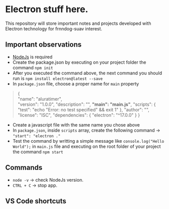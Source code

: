 
# Electron stuff here.
This repository will store important notes and projects developed with Electron technology for frnndog-suav interest.

## Important observations

- [NodeJs](https://nodejs.org/en/) is required
- Create the package.json by executing on your project folder the command `npm init` 
- After you executed the command above, the next command you should run is `npm install electron@latest --save`
- In `package.json` file, choose a proper name for `main` property
>{      
>   "name": "aluratimer",   
>   "version": "1.0.0",
>"description": "",
>**"main": "main.js"**,
>"scripts": {
>"test": "echo \"Error: no test specified\" && exit 1"
>},
>"author": "",
>"license": "ISC",
>"dependencies": {
>"electron": "^17.0.0"
>     }
>}
- Create a javascript file with the same name you chose above
- In `package.json`, inside `scripts` array, create the following command -> `"start": "electron ."`
- Test the command by writting a simple message like `console.log("Hello World");` in `main.js` file and executing on the root folder of your project the command `npm start`

## Commands

- `node -v` -> check NodeJs version.
- `CTRL + C` -> stop app.


## VS Code shortcuts


